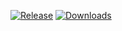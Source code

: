 <!-- PROJECT SHIELDS -->
[![Release](https://img.shields.io/github/v/release/Scottywonderful/SWL-Callouts.svg?style=flat-square)](https://github.com/Scottywonderful/SWL-Callouts/releases/latest)
[![Downloads](https://img.shields.io/github/downloads/Scottywonderful/SWL-Callouts/total.svg?style=flat-square)](https://github.com/Scottywonderful/SWL-Callouts/releases)